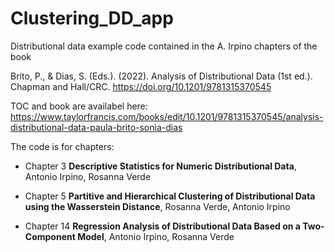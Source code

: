 # Clustering_DD_app
Distributional data example code contained in the A. Irpino chapters of the book

Brito, P., & Dias, S. (Eds.). (2022). Analysis of Distributional Data (1st ed.). Chapman and Hall/CRC. 
https://doi.org/10.1201/9781315370545

TOC and book are availabel here:
https://www.taylorfrancis.com/books/edit/10.1201/9781315370545/analysis-distributional-data-paula-brito-sonia-dias

The code is for chapters:

- Chapter 3
__Descriptive Statistics for Numeric Distributional Data__,
Antonio Irpino, Rosanna Verde

- Chapter 5
__Partitive and Hierarchical Clustering of Distributional Data using the Wasserstein Distance__, Rosanna Verde, Antonio Irpino

- Chapter 14
__Regression Analysis of Distributional Data Based on a Two-Component Model__, Antonio Irpino, Rosanna Verde
